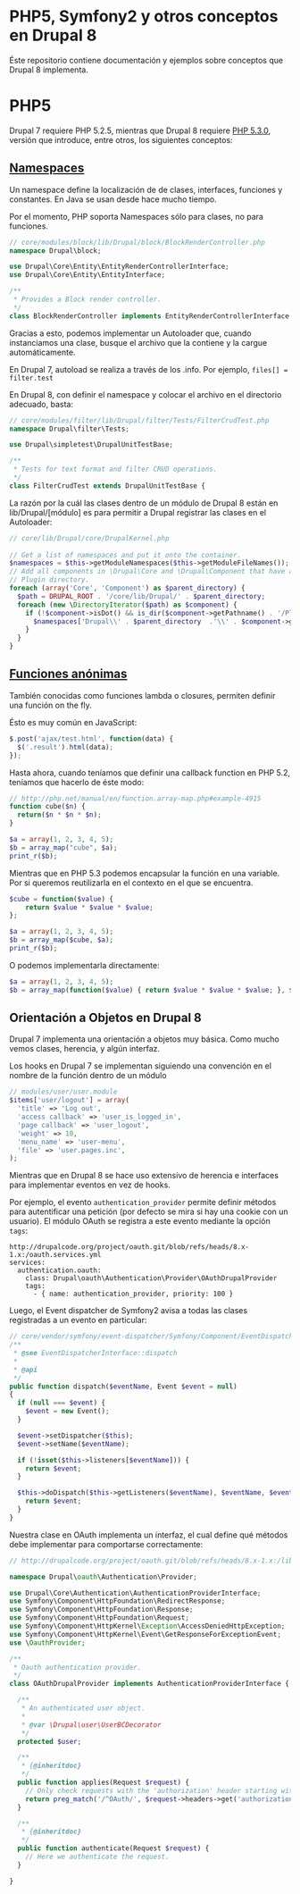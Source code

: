 PHP5, Symfony2 y otros conceptos en Drupal 8
===========================================

Éste repositorio contiene documentación y ejemplos sobre conceptos que Drupal 8 implementa.

# PHP5

Drupal 7 requiere PHP 5.2.5, mientras que Drupal 8 requiere [PHP 5.3.0](http://php.net/releases/5_3_0.php),
versión que introduce, entre otros, los siguientes conceptos:


## [Namespaces](http://es1.php.net/namespaces)

Un namespace define la localización de de clases, interfaces, funciones y constantes. En Java se usan desde
hace mucho tiempo.

Por el momento, PHP soporta Namespaces sólo para clases, no para funciones.

```php
// core/modules/block/lib/Drupal/block/BlockRenderController.php
namespace Drupal\block;

use Drupal\Core\Entity\EntityRenderControllerInterface;
use Drupal\Core\Entity\EntityInterface;

/**
 * Provides a Block render controller.
 */
class BlockRenderController implements EntityRenderControllerInterface {
```

Gracias a esto, podemos implementar un Autoloader que, cuando instanciamos una clase,
busque el archivo que la contiene y la cargue automáticamente.

En Drupal 7, autoload se realiza a través de los .info. Por ejemplo,
`files[] = filter.test`

En Drupal 8, con definir el namespace y colocar el archivo en el
directorio adecuado, basta:

```php
// core/modules/filter/lib/Drupal/filter/Tests/FilterCrudTest.php
namespace Drupal\filter\Tests;

use Drupal\simpletest\DrupalUnitTestBase;

/**
 * Tests for text format and filter CRUD operations.
 */
class FilterCrudTest extends DrupalUnitTestBase {
```

La razón por la cuál las clases dentro de un módulo de Drupal 8 están en
lib/Drupal/[módulo] es para permitir a Drupal registrar las clases en el
Autoloader:

```php
// core/lib/Drupal/core/DrupalKernel.php
    
// Get a list of namespaces and put it onto the container.
$namespaces = $this->getModuleNamespaces($this->getModuleFileNames());
// Add all components in \Drupal\Core and \Drupal\Component that have a
// Plugin directory.
foreach (array('Core', 'Component') as $parent_directory) {
  $path = DRUPAL_ROOT . '/core/lib/Drupal/' . $parent_directory;
  foreach (new \DirectoryIterator($path) as $component) {
    if (!$component->isDot() && is_dir($component->getPathname() . '/Plugin')) {
      $namespaces['Drupal\\' . $parent_directory  .'\\' . $component->getFilename()] = DRUPAL_ROOT . '/core/lib';
    }
  }
}
```

## [Funciones anónimas](http://es1.php.net/manual/en/functions.anonymous.php)

También conocidas como funciones lambda o closures, permiten definir una función on the fly.

Ésto es muy común en JavaScript:

```javascript
$.post('ajax/test.html', function(data) {
  $('.result').html(data);
});
```
Hasta ahora, cuando teníamos que definir una callback function en PHP 5.2, teníamos que hacerlo
de éste modo:

```php
// http://php.net/manual/en/function.array-map.php#example-4915
function cube($n) {
  return($n * $n * $n);
}

$a = array(1, 2, 3, 4, 5);
$b = array_map("cube", $a);
print_r($b);
```

Mientras que en PHP 5.3 podemos encapsular la función en una variable. Por si queremos
reutilizarla en el contexto en el que se encuentra.
```php
$cube = function($value) {
    return $value * $value * $value;
};

$a = array(1, 2, 3, 4, 5);
$b = array_map($cube, $a);
print_r($b);
```

O podemos implementarla directamente:
```php
$a = array(1, 2, 3, 4, 5);
$b = array_map(function($value) { return $value * $value * $value; }, $a);
```

## Orientación a Objetos en Drupal 8

Drupal 7 implementa una orientación a objetos muy básica. Como mucho vemos clases, herencia,
y algún interfaz.

Los hooks en Drupal 7 se implementan siguiendo una convención en el nombre
de la función dentro de un módulo

```php
// modules/user/user.module
$items['user/logout'] = array(
  'title' => 'Log out',
  'access callback' => 'user_is_logged_in',
  'page callback' => 'user_logout',
  'weight' => 10,
  'menu_name' => 'user-menu',
  'file' => 'user.pages.inc',
);

```

Mientras que en Drupal 8 se hace uso extensivo de herencia e interfaces para implementar
eventos en vez de hooks.

Por ejemplo, el evento `authentication_provider` permite definir métodos para
autentificar una petición (por defecto se mira si hay una cookie con un usuario).
El módulo OAuth se registra a este evento mediante la opción `tags`:

```
http://drupalcode.org/project/oauth.git/blob/refs/heads/8.x-1.x:/oauth.services.yml
services:
  authentication.oauth:
    class: Drupal\oauth\Authentication\Provider\OAuthDrupalProvider
    tags:
      - { name: authentication_provider, priority: 100 }
```

Luego, el Event dispatcher de Symfony2 avisa a todas las clases registradas
a un evento en particular:

```php
// core/vendor/symfony/event-dispatcher/Symfony/Component/EventDispatcher/EventDispatcher.php
/**
 * @see EventDispatcherInterface::dispatch
 *
 * @api
 */
public function dispatch($eventName, Event $event = null)
{
  if (null === $event) {
    $event = new Event();
  }

  $event->setDispatcher($this);
  $event->setName($eventName);

  if (!isset($this->listeners[$eventName])) {
    return $event;
  }

  $this->doDispatch($this->getListeners($eventName), $eventName, $event);
    return $event;
  }
}
```

Nuestra clase en OAuth implementa un interfaz, el cual define qué métodos debe
implementar para comportarse correctamente:

```php
// http://drupalcode.org/project/oauth.git/blob/refs/heads/8.x-1.x:/lib/Drupal/oauth/Authentication/Provider/OAuthDrupalProvider.php

namespace Drupal\oauth\Authentication\Provider;

use Drupal\Core\Authentication\AuthenticationProviderInterface;
use Symfony\Component\HttpFoundation\RedirectResponse;
use Symfony\Component\HttpFoundation\Response;
use Symfony\Component\HttpFoundation\Request;
use Symfony\Component\HttpKernel\Exception\AccessDeniedHttpException;
use Symfony\Component\HttpKernel\Event\GetResponseForExceptionEvent;
use \OauthProvider;

/**
 * Oauth authentication provider.
 */
class OAuthDrupalProvider implements AuthenticationProviderInterface {

  /**
   * An authenticated user object.
   *
   * @var \Drupal\user\UserBCDecorator
   */
  protected $user;

  /**
   * {@inheritdoc}
   */
  public function applies(Request $request) {
    // Only check requests with the 'authorization' header starting with OAuth.
    return preg_match('/^OAuth/', $request->headers->get('authorization'));
  }

  /**
   * {@inheritdoc}
   */
  public function authenticate(Request $request) {
    // Here we authenticate the request.
  }

}
```





